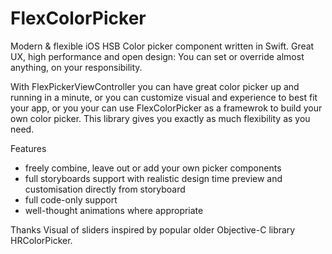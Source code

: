 # FlexColorPicker
Modern &amp; flexible iOS HSB Color picker component written in Swift. Great UX, high performance and open design: You can set or override almost anything, on your responsibility.

With FlexPickerViewController you can have great color picker up and running in a minute, or you can customize visual and experience to best fit your app, or you your can use FlexColorPicker as a framewrok to build your own color picker. This library gives you exactly as much flexibility as you need.



Features

- freely combine, leave out or add your own picker components
- full storyboards support with realistic design time preview and customisation directly from storyboard
- full code-only support
- well-thought animations where appropriate

Thanks
Visual of sliders inspired by popular older Objective-C library HRColorPicker.  
